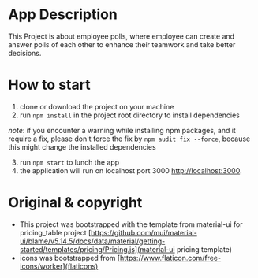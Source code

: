 # App Description
This Project is about employee polls, where employee can create and answer polls of each other to enhance their teamwork and take better decisions.

# How to start
1. clone or download the project on your machine
2. run `npm install` in the project root directory to install dependencies

*note*: if you encounter a warning while installing npm packages, and it require a fix, please don't force the fix by `npm audit fix --force`, because this might change the installed dependencies

3. run `npm start` to lunch the app
4. the application will run on localhost port 3000 [http://localhost:3000](http://localhost:3000).

# Original & copyright
- This project was bootstrapped with the template from material-ui for pricing_table project [https://github.com/mui/material-ui/blame/v5.14.5/docs/data/material/getting-started/templates/pricing/Pricing.js](material-ui pricing template)
- icons was bootstrapped from [https://www.flaticon.com/free-icons/worker](flaticons)
